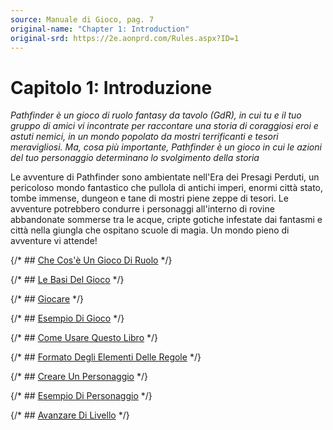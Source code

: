 ```yaml
---
source: Manuale di Gioco, pag. 7
original-name: "Chapter 1: Introduction"
original-srd: https://2e.aonprd.com/Rules.aspx?ID=1
---
```


# Capitolo 1: Introduzione

_Pathfinder è un gioco di ruolo fantasy da tavolo (GdR), in cui tu e il tuo
gruppo di amici vi incontrate per raccontare una storia di coraggiosi eroi e
astuti nemici, in un mondo popolato da mostri terrificanti e tesori
meravigliosi. Ma, cosa più importante, Pathfinder è un gioco in cui le azioni
del tuo personaggio determinano lo svolgimento della storia_

Le avventure di Pathfinder sono ambientate nell'Era dei Presagi Perduti, un
pericoloso mondo fantastico che pullola di antichi imperi, enormi città stato,
tombe immense, dungeon e tane di mostri piene zeppe di tesori. Le avventure
potrebbero condurre i personaggi all'interno di rovine abbandonate sommerse tra
le acque, cripte gotiche infestate dai fantasmi e città nella giungla che
ospitano scuole di magia. Un mondo pieno di avventure vi attende!

<ResourceList columns={1} />

{/* ## [Che Cos'è Un Gioco Di Ruolo](/regole/manuale-di-gioco/introduzione/che-cos-e-un-gioco-di-ruolo) */}

{/* ## [Le Basi Del Gioco](/regole/manuale-di-gioco/introduzione/le-basi-del-gioco) */}

{/* ## [Giocare](/regole/manuale-di-gioco/introduzione/giocare) */}

{/* ## [Esempio Di Gioco](/regole/manuale-di-gioco/introduzione/esempio-di-gioco) */}

{/* ## [Come Usare Questo Libro](/regole/manuale-di-gioco/introduzione/come-usare-questo-libro) */}

{/* ## [Formato Degli Elementi Delle Regole](/regole/manuale-di-gioco/introduzione/formato-degli-elementi-delle-regole) */}

{/* ## [Creare Un Personaggio](/regole/manuale-di-gioco/introduzione/creare-un-personaggio) */}

{/* ## [Esempio Di Personaggio](/regole/manuale-di-gioco/introduzione/esempio-di-personaggio) */}

{/* ## [Avanzare Di Livello](/regole/manuale-di-gioco/introduzione/avanzare-di-livello) */}
